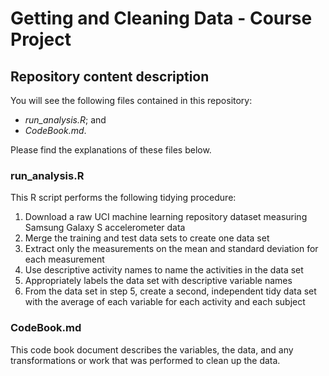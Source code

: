 # Getting and Cleaning Data - Course Project

## Repository content description
You will see the following files contained in this repository:

* _run_analysis.R_; and
* _CodeBook.md_.

Please find the explanations of these files below.

### run_analysis.R
This R script performs the following tidying procedure:

1. Download a raw UCI machine learning repository dataset measuring Samsung Galaxy S accelerometer data
2. Merge the training and test data sets to create one data set
3. Extract only the measurements on the mean and standard deviation for each measurement
4. Use descriptive activity names to name the activities in the data set
5. Appropriately labels the data set with descriptive variable names
6. From the data set in step 5, create a second, independent tidy data set with the average of each variable for each activity and each subject

### CodeBook.md
This code book document describes the variables, the data, and any transformations or work that was performed to clean up the data.